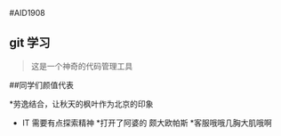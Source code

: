 #AID1908

## git 学习
> 这是一个神奇的代码管理工具

##同学们颜值代表

*劳逸结合，让秋天的枫叶作为北京的印象
* IT 需要有点探索精神
*打开了阿婆的 颇大欧帕斯
*客服哦哦几胸大肌哦啊
